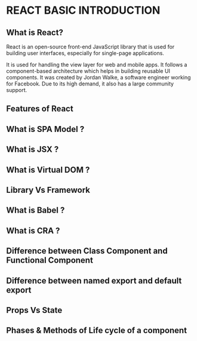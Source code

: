 # REACT BASIC INTRODUCTION


## What is React?
   React is an open-source front-end JavaScript library that is used for building user interfaces, especially for single-page applications.
   
   It is used for handling the view layer for web and mobile apps. It follows a component-based architecture which helps in building reusable UI components. It was created by Jordan Walke, a software engineer working for Facebook. Due to its high demand, it also has a large community support. 


## Features of React

## What is SPA Model ?

## What is JSX ?

## What is Virtual DOM ?

## Library Vs Framework

## What is Babel ?

## What is CRA ?

## Difference between Class Component and Functional Component

## Difference between named export and default export 

## Props Vs State

## Phases & Methods of Life cycle of a component
